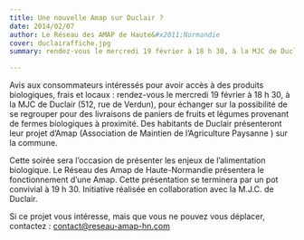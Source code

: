 ```yaml
---
title: Une nouvelle Amap sur Duclair ?
date: 2014/02/07
author: Le Réseau des AMAP de Haute&#x2011;Normandie
cover: duclairaffiche.jpg
summary: rendez-vous le mercredi 19 février à 18 h 30, à la MJC de Duclair 

---
```


Avis aux consommateurs intéressés pour avoir accès à des produits biologiques, frais et locaux : rendez-vous le mercredi 19 février à 18 h 30, à la MJC de Duclair (512, rue de Verdun), pour échanger sur la possibilité de se regrouper pour des livraisons de paniers de fruits et légumes provenant de fermes biologiques à proximité. Des habitants de Duclair présenteront leur projet d’Amap (Association de Maintien de l’Agriculture Paysanne ) sur la commune. 

Cette soirée sera l’occasion de présenter les enjeux de l’alimentation biologique. Le Réseau des Amap de Haute-Normandie présentera le fonctionnement d’une Amap. Cette présentation se terminera par un pot convivial à 19 h 30.
Initiative réalisée en collaboration avec la M.J.C. de Duclair.

Si ce projet vous intéresse, mais que vous ne pouvez vous déplacer, contactez : contact@reseau-amap-hn.com
